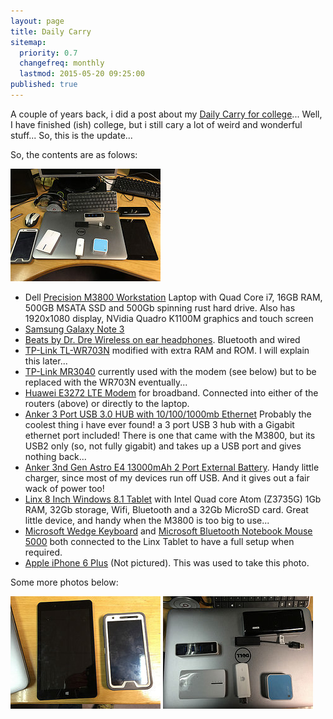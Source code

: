 ```yaml
---
layout: page
title: Daily Carry
sitemap: 
  priority: 0.7
  changefreq: monthly
  lastmod: 2015-05-20 09:25:00
published: true
---
```


A couple of years back, i did a post about my [Daily Carry for college][1]... Well, I have finished (ish) college, but i still cary a lot of weird and wonderful stuff... So, this is the update... 

So, the contents are as folows:

<a href="https://www.flickr.com/photos/lsmartman/16317125424/"><img src="/DailyCarry/16317125424_a03f9ec346_m.jpg" /></a>

* Dell [Precision M3800 Workstation][2] Laptop with Quad Core i7, 16GB RAM, 500GB MSATA SSD and 500Gb spinning rust hard drive. Also has 1920x1080 display, NVidia Quadro K1100M graphics and touch screen
* [Samsung Galaxy Note 3][3] 
* [Beats by Dr. Dre Wireless on ear headphones][4]. Bluetooth and wired
* [TP-Link TL-WR703N][5] modified with extra RAM and ROM. I will explain this later...
* [TP-Link MR3040][6] currently used with the modem (see below) but to be replaced with the WR703N eventually...
* [Huawei E3272 LTE Modem][7] for broadband. Connected into either of the routers (above) or directly to the laptop.
* [Anker 3 Port USB 3.0 HUB with 10/100/1000mb Ethernet][8] Probably the coolest thing i have ever found! a 3 port USB 3 hub with a Gigabit ethernet port included! There is one that came with the M3800, but its USB2 only (so, not fully gigabit) and takes up a USB port and gives nothing back...
* [Anker 3nd Gen Astro E4 13000mAh 2 Port External Battery][9]. Handy little charger, since most of my devices run off USB. And it gives out a fair wack of power too!
* [Linx 8 Inch Windows 8.1 Tablet][12] with Intel Quad core Atom (Z3735G) 1Gb RAM, 32Gb storage, Wifi, Bluetooth and a 32Gb MicroSD card. Great little device, and handy when the M3800 is too big to use...
* [Microsoft Wedge Keyboard][10] and [Microsoft Bluetooth Notebook Mouse 5000][11] both connected to the Linx Tablet to have a full setup when required.
* [Apple iPhone 6 Plus][13] (Not pictured). This was used to take this photo.

Some more photos below:

<a href="https://www.flickr.com/photos/lsmartman/16938202692/in/photostream/"><img src="/DailyCarry/16752079580_ddd568fd5e_m.jpg" /></a>
<a href="https://www.flickr.com/photos/lsmartman/16752079580/in/photostream/"><img src="/DailyCarry/16938202692_3eeeab8e05_m.jpg" /></a>

[1]: http://tiernanotoole.ie/2013/01/27/college_bag_contents.html
[2]: http://www.dell.com/ie/business/p/precision-m3800-workstation/pd
[3]: http://www.samsung.com/uk/discover/mobile/samsung-galaxy-note-3-and-galaxy-gear-the-perfect-match/
[4]: http://www.amazon.co.uk/gp/product/B008EQ1YWA/ref=as_li_tl?ie=UTF8&camp=1634&creative=19450&creativeASIN=B008EQ1YWA&linkCode=as2&tag=tiescomclo-21&linkId=7ZYQH6ZH25FE3CBQ
[5]: http://www.amazon.co.uk/gp/product/B00UMJ3HDQ/ref=as_li_tl?ie=UTF8&camp=1634&creative=19450&creativeASIN=B00UMJ3HDQ&linkCode=as2&tag=tiescomclo-21&linkId=7BMHED4CKFRG5MRB
[6]: http://www.amazon.co.uk/gp/product/B0088PPFP4/ref=as_li_tl?ie=UTF8&camp=1634&creative=19450&creativeASIN=B0088PPFP4&linkCode=as2&tag=tiescomclo-21&linkId=GYC4WLBAWOUFXLDX
[7]: http://www.amazon.co.uk/gp/product/B00HT2HP6E/ref=as_li_tl?ie=UTF8&camp=1634&creative=19450&creativeASIN=B00HT2HP6E&linkCode=as2&tag=tiescomclo-21&linkId=KFGQNRYDGTIMJPHO
[8]: http://www.amazon.co.uk/gp/product/B00KGVP71U/ref=as_li_tl?ie=UTF8&camp=1634&creative=19450&creativeASIN=B00KGVP71U&linkCode=as2&tag=tiescomclo-21&linkId=GD4EI7NYMYZA2ZBK
[9]: http://www.amazon.co.uk/gp/product/B00BQ5KHJW/ref=as_li_tl?ie=UTF8&camp=1634&creative=19450&creativeASIN=B00BQ5KHJW&linkCode=as2&tag=tiescomclo-21&linkId=QR7UYYKG6SIQS6GC
[10]: http://www.amazon.co.uk/gp/product/B008TM581M/ref=as_li_tl?ie=UTF8&camp=1634&creative=19450&creativeASIN=B008TM581M&linkCode=as2&tag=tiescomclo-21&linkId=PGRKADHBDM62ADWR
[11]: http://www.amazon.co.uk/gp/product/B000TSIAQO/ref=as_li_tl?ie=UTF8&camp=1634&creative=19450&creativeASIN=B000TSIAQO&linkCode=as2&tag=tiescomclo-21&linkId=R22PEM7OOE5DY3XI
[12]: http://www.amazon.co.uk/gp/product/B00O636WGI/ref=as_li_tl?ie=UTF8&camp=1634&creative=19450&creativeASIN=B00O636WGI&linkCode=as2&tag=tiescomclo-21&linkId=SFIGWBHIXISO6B53
[13]: http://store.apple.com/us/buy-iphone/iphone6

